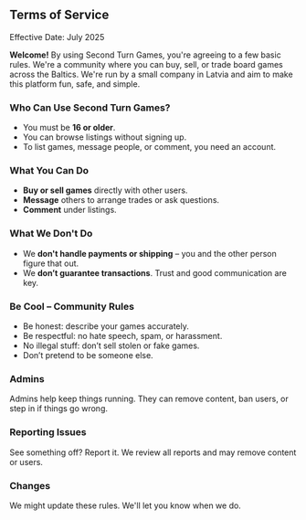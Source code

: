## Terms of Service

Effective Date: July 2025

**Welcome!** By using Second Turn Games, you're agreeing to a few basic rules. We're a community where you can buy, sell, or trade board games across the Baltics. We're run by a small company in Latvia and aim to make this platform fun, safe, and simple.

### Who Can Use Second Turn Games?

- You must be **16 or older**.
- You can browse listings without signing up.
- To list games, message people, or comment, you need an account.

### What You Can Do

- **Buy or sell games** directly with other users.
- **Message** others to arrange trades or ask questions.
- **Comment** under listings.

### What We Don't Do

- We **don't handle payments or shipping** – you and the other person figure that out.
- We **don’t guarantee transactions**. Trust and good communication are key.

### Be Cool – Community Rules

- Be honest: describe your games accurately.
- Be respectful: no hate speech, spam, or harassment.
- No illegal stuff: don’t sell stolen or fake games.
- Don’t pretend to be someone else.

### Admins

Admins help keep things running. They can remove content, ban users, or step in if things go wrong.

### Reporting Issues

See something off? Report it. We review all reports and may remove content or users.

### Changes

We might update these rules. We'll let you know when we do.
